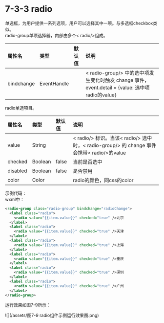 # 7-3-3 radio

单选框，为用户提供一系列选项，用户可以选择其中一项。与多选框checkbox类似。  
radio-group单项选择器，内部由多个&lt; radio/&gt;组成。

| 属性名 | 类型 | 默认值 | 说明 |
| :--- | :--- | :--- | :--- |
| bindchange | EventHandle |  | &lt; radio-group/&gt; 中的选中项发生变化时触发 change 事件，event.detail = {value: 选中项radio的value} |

radio单选项目。

| 属性名 | 类型 | 默认值 | 说明 |
| :--- | :--- | :--- | :--- |
| value | String |  | &lt; radio/&gt; 标识。当该&lt; radio/&gt; 选中时，&lt; radio-group/&gt; 的 change 事件会携带&lt; radio/&gt;的value |
| checked | Boolean | false | 当前是否选中 |
| disabled | Boolean | false | 是否禁用 |
| color | Color |  | radio的颜色，同css的color |

示例代码：  
wxml中：
```xml
<radio-group class="radio-group" bindchange="radioChange">
  <label class="radio">
    <radio value="{{item.value}}" checked="true" />北京
  </label>
  <label class="radio">
    <radio value="{{item.value}}" checked="true" />天津
  </label>
  <label class="radio">
    <radio value="{{item.value}}" checked="true" />上海
  </label>
  <label class="radio">
    <radio value="{{item.value}}" checked="true" />重庆
  </label>
  <label class="radio">
    <radio value="{{item.value}}" checked="true" />深圳
  </label>
  <label class="radio">
    <radio value="{{item.value}}" checked="true" />广州
  </label>
</radio-group>
```
运行效果如图7-9所示：

![](/assets/图7-9 radio组件示例运行效果图.png)



